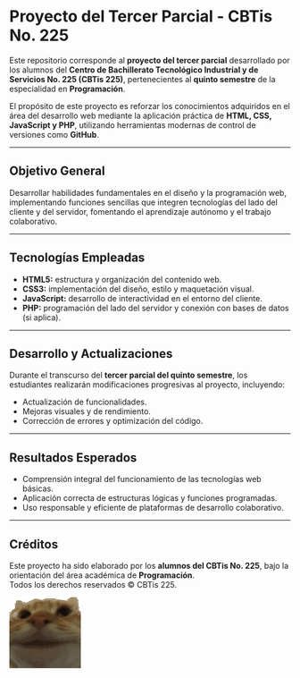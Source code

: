 # Proyecto del Tercer Parcial - CBTis No. 225

Este repositorio corresponde al **proyecto del tercer parcial** desarrollado por los alumnos del **Centro de Bachillerato Tecnológico Industrial y de Servicios No. 225 (CBTis 225)**, pertenecientes al **quinto semestre** de la especialidad en **Programación**.

El propósito de este proyecto es reforzar los conocimientos adquiridos en el área del desarrollo web mediante la aplicación práctica de **HTML, CSS, JavaScript y PHP**, utilizando herramientas modernas de control de versiones como **GitHub**.

---

## Objetivo General
Desarrollar habilidades fundamentales en el diseño y la programación web, implementando funciones sencillas que integren tecnologías del lado del cliente y del servidor, fomentando el aprendizaje autónomo y el trabajo colaborativo.

---

## Tecnologías Empleadas
- **HTML5:** estructura y organización del contenido web.  
- **CSS3:** implementación del diseño, estilo y maquetación visual.  
- **JavaScript:** desarrollo de interactividad en el entorno del cliente.  
- **PHP:** programación del lado del servidor y conexión con bases de datos (si aplica).  

---

## Desarrollo y Actualizaciones
Durante el transcurso del **tercer parcial del quinto semestre**, los estudiantes realizarán modificaciones progresivas al proyecto, incluyendo:
- Actualización de funcionalidades.  
- Mejoras visuales y de rendimiento.  
- Corrección de errores y optimización del código.  

---

## Resultados Esperados
- Comprensión integral del funcionamiento de las tecnologías web básicas.  
- Aplicación correcta de estructuras lógicas y funciones programadas.  
- Uso responsable y eficiente de plataformas de desarrollo colaborativo.  

---

## Créditos
Este proyecto ha sido elaborado por los **alumnos del CBTis No. 225**, bajo la orientación del área académica de **Programación**.  
Todos los derechos reservados © CBTis 225.

![Nod Cat](assetsGit/nod-cat.gif)
